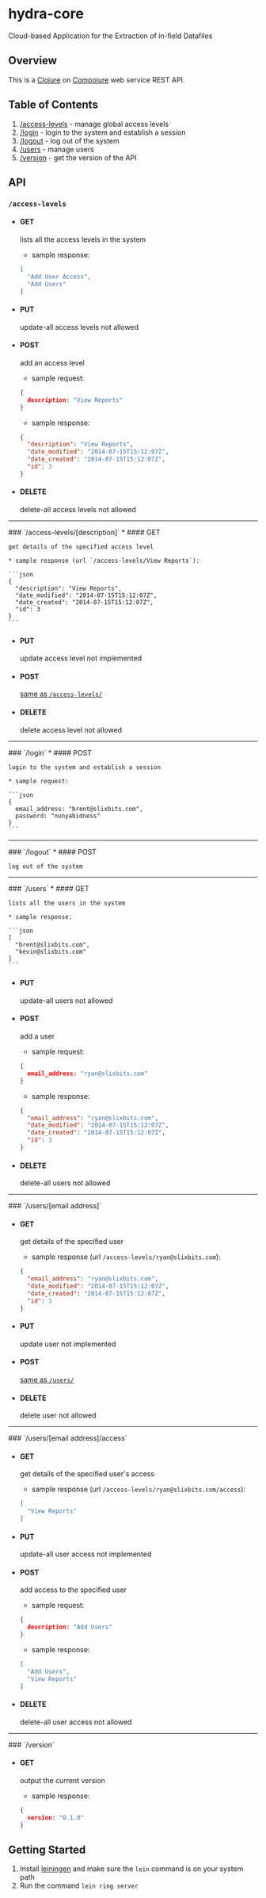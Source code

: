 hydra-core
=======================

Cloud-based Application for the Extraction of in-field Datafiles

Overview
--

This is a [Clojure](http://clojure.org) on
[Compojure](https://github.com/weavejester/compojure) web service REST API.

Table of Contents
--
1. [/access-levels](#access-levels) - manage global access levels
1. [/login](#login) - login to the system and establish a session
1. [/logout](#logout) - log out of the system
1. [/users](#users) - manage users
1. [/version](#version) - get the version of the API

API
--
### `/access-levels`

  * #### GET

    lists all the access levels in the system

    * sample response:

    ```json
    [
      "Add User Access",
      "Add Users"
    ]
    ```

  * #### PUT

    update-all access levels not allowed

  * #### POST

    add an access level

    * sample request:

    ```json
    {
      description: "View Reports"
    }
    ```

    * sample response:

    ```json
    {
      "description": "View Reports",
      "date_modified": "2014-07-15T15:12:07Z",
      "date_created": "2014-07-15T15:12:07Z",
      "id": 3
    }
    ```

  * #### DELETE

    delete-all access levels not allowed
    
<hr/>
### `/access-levels/[description]`
  * #### GET

    get details of the specified access level

    * sample response (url `/access-levels/View Reports`):

    ```json
    {
      "description": "View Reports",
      "date_modified": "2014-07-15T15:12:07Z",
      "date_created": "2014-07-15T15:12:07Z",
      "id": 3
    }
    ```

  * #### PUT

    update access level not implemented

  * #### POST

    [same as `/access-levels/`](#post)

  * #### DELETE

    delete access level not allowed

<hr/>
### `/login`
  * #### POST

    login to the system and establish a session

    * sample request:

    ```json
    {
      email_address: "brent@slixbits.com",
      password: "nunyabidness"
    }
    ```

<hr/>
### `/logout`
  * #### POST

    log out of the system

<hr/>
### `/users`
  * #### GET

    lists all the users in the system

    * sample response:

    ```json
    [
      "brent@slixbits.com",
      "kevin@slixbits.com"
    ]
    ```

  * #### PUT

    update-all users not allowed

  * #### POST

    add a user

    * sample request:

    ```json
    {
      email_address: "ryan@slixbits.com"
    }
    ```

    * sample response:

    ```json
    {
      "email_address": "ryan@slixbits.com",
      "date_modified": "2014-07-15T15:12:07Z",
      "date_created": "2014-07-15T15:12:07Z",
      "id": 3
    }
    ```

  * #### DELETE

    delete-all users not allowed

<hr/>
### `/users/[email address]`

  * #### GET

    get details of the specified user

    * sample response (url `/access-levels/ryan@slixbits.com`):

    ```json
    {
      "email_address": "ryan@slixbits.com",
      "date_modified": "2014-07-15T15:12:07Z",
      "date_created": "2014-07-15T15:12:07Z",
      "id": 3
    }
    ```

  * #### PUT

    update user not implemented

  * #### POST

    [same as `/users/`](#post-4)

  * #### DELETE

    delete user not allowed

<hr/>
### `/users/[email address]/access`

  * #### GET

    get details of the specified user's access

    * sample response (url `/access-levels/ryan@slixbits.com/access`):

    ```json
    [
      "View Reports"
    ]
    ```

  * #### PUT

    update-all user access not implemented

  * #### POST

    add access to the specified user

    * sample request:

    ```json
    {
      description: "Add Users"
    }
    ```

    * sample response:

    ```json
    [
      "Add Users",
      "View Reports"
    ]
    ```

  * #### DELETE

    delete-all user access not allowed

<hr/>
### `/version`

  * #### GET

    output the current version

    * sample response:

    ```json
    {
      version: "0.1.0"
    }
    ```

Getting Started
--
1. Install [leiningen](http://leiningen.org/) and make sure the `lein` command
   is on your system path
1. Run the command `lein ring server`
